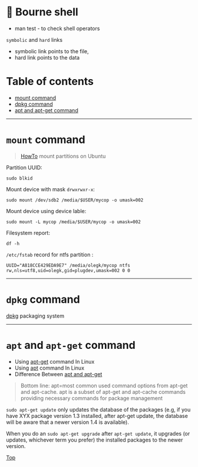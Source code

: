 # :penguin: Bourne shell

- man test - to check shell operators

`symbolic` and `hard` links

- symbolic link points to the file,
- hard link points to the data

# Table of contents

- [mount command](#mount-command)
- [dpkg command](#dpkg-command)
- [apt and apt-get command](#apt-and-apt-get-command)

---

# `mount` command

> [HowTo](https://help.ubuntu.ru/wiki/%D0%BC%D0%BE%D0%BD%D1%82%D0%B8%D1%80%D0%BE%D0%B2%D0%B0%D0%BD%D0%B8%D0%B5_%D1%80%D0%B0%D0%B7%D0%B4%D0%B5%D0%BB%D0%BE%D0%B2) mount partitions on Ubuntu

Partition UUID:

`sudo blkid`

Mount device with mask `drwxrwxr-x`:

`sudo mount /dev/sdb2 /media/$USER/mycop -o umask=002`

Mount device using device lable:

`sudo mount -L mycop /media/$USER/mycop -o umask=002`

Filesystem report:

`df -h`

`/etc/fstab` record for ntfs partition :

`UUID="A818CCE429EDA9E7" /media/olegk/mycop ntfs rw,nls=utf8,uid=olegk,gid=plugdev,umask=002 0 0`

---

# `dpkg` command

[dpkg](https://wiki.debian.org/DebianPackageManagement) packaging system

---

# `apt` and `apt-get` command

- Using [apt-get](https://itsfoss.com/apt-get-linux-guide/) command In Linux
- Using [apt](https://itsfoss.com/apt-command-guide/) command In Linux
- Difference Between [apt and apt-get](https://itsfoss.com/apt-vs-apt-get-difference/)
> Bottom line: apt=most common used command options from apt-get and apt-cache.
> apt is a subset of apt-get and apt-cache commands providing necessary commands for package management

`sudo apt-get update` only updates the database of the packages (e.g, if you have XYX package version 1.3 installed, after apt-get update, the database will be aware that a newer version 1.4 is available).

When you do an `sudo apt-get upgrade` after `apt-get update`, it upgrades (or updates, whichever term you prefer) the installed packages to the newer version.

[Top](#table-of-contents)
